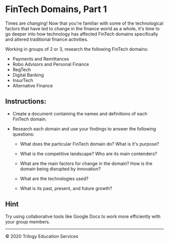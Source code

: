 # FinTech Domains, Part 1

Times are changing! Now that you're familiar with some of the technological factors that have led to change in the finance world as a whole, it's time to go deeper into how technology has affected FinTech domains specifically and altered traditional finance activities. 

Working in groups of 2 or 3, research the following FinTech domains:

* Payments and Remittances
* Robo Advisors and Personal Finance
* RegTech
* Digital Banking
* InsurTech
* Alternative Finance

## Instructions: 

* Create a document containing the names and definitions of each FinTech domain.

* Research each domain and use your findings to answer the following questions:

    * What does the particular FinTech domain do? What is it's purpose?

    * What is the competitive landscape? Who are its main contenders?

    * What are the main factors for change in the domain? How is the domain being disrupted by innovation?

    * What are the technologies used?

    * What is its past, present, and future growth?

## Hint

Try using collaborative tools like Google Docs to work more efficiently with your group members. 

---

© 2020 Trilogy Education Services
